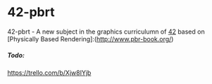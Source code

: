 # 42-pbrt
42-pbrt - A new subject in the graphics curriculumn of [42](https://www.42.us.org/) based on [Physically Based Rendering]:(http://www.pbr-book.org/)

##### Todo:
https://trello.com/b/Xjw8IYjb
